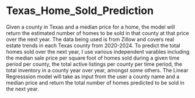 # Texas_Home_Sold_Prediction
Given a county in Texas and a median price for a home, the model will return the estimated number of homes to be sold in that county at that price over the next year. 
The data being used is from Zillow and covers real estate trends in each Texas county from 2020-2024. To predict the total homes sold over the next year, I use various independent varables including the median sale price per square foot of homes sold during a given time period per county, the total active listings per county per time period, the total inventory in a county year over year, amongst some others. The Linear Regresssion model will take as input from the user a county name and a median price and return the total number of homes predicted to be sold in the next year.  
